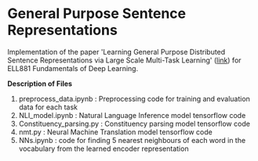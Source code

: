 # General Purpose Sentence Representations

Implementation of the paper 'Learning General Purpose Distributed Sentence Representations via Large Scale Multi-Task Learning' ([link](https://arxiv.org/abs/1804.00079)) for ELL881 Fundamentals of Deep Learning.

**Description of Files**
1. preprocess_data.ipynb : Preprocessing code for training and evaluation data for each task
2. NLI_model.ipynb : Natural Language Inference model tensorflow code
3. Constituency_parsing.py : Constituency parsing model tensorflow code
4. nmt.py : Neural Machine Translation model tensorflow code
5. NNs.ipynb : code for finding 5 nearest neighbours of each word in the vocabulary from the learned encoder representation

